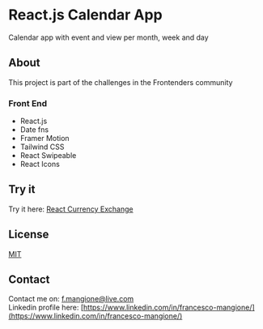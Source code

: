 # React.js Calendar App

Calendar app with event and view per month, week and day

## About

This project is part of the challenges in the Frontenders community

### Front End

- React.js
- Date fns
- Framer Motion
- Tailwind CSS
- React Swipeable
- React Icons

## Try it

Try it here: [React Currency Exchange](https://calendar-app-23.netlify.app/)

## License

[MIT](https://choosealicense.com/licenses/mit/)

## Contact

Contact me on: [f.mangione@live.com](mailto:f.mangione@live.com)  
Linkedin profile here: [https://www.linkedin.com/in/francesco-mangione/](https://www.linkedin.com/in/francesco-mangione/)



